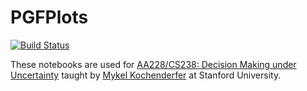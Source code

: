 # PGFPlots

[![Build Status](https://travis-ci.org/sisl/aa228-notebook.svg)](https://travis-ci.org/sisl/aa228-notebook)

These notebooks are used for [AA228/CS238: Decision Making under Uncertainty](aa228.stanford.edu) taught by [Mykel Kochenderfer](mykel.kochenderfer.com) at Stanford University.
